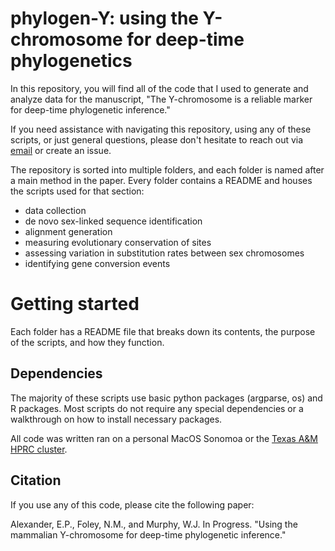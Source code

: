 # phylogen-Y: using the Y-chromosome for deep-time phylogenetics

In this repository, you will find all of the code that I used to generate and analyze data for the manuscript, "The Y-chromosome is a reliable marker for deep-time phylogenetic inference."

If you need assistance with navigating this repository, using any of these scripts, or just general questions, please don't hesitate to reach out via [email](emmarie.alexander@tamu.edu) or create an issue.

The repository is sorted into multiple folders, and each folder is named after a main method in the paper. Every folder contains a README and houses the scripts used for that section:
* data collection
* de novo sex-linked sequence identification
* alignment generation
* measuring evolutionary conservation of sites
* assessing variation in substitution rates between sex chromosomes
* identifying gene conversion events

# Getting started
Each folder has a README file that breaks down its contents, the purpose of the scripts, and how they function.

## Dependencies
The majority of these scripts use basic python packages (argparse, os) and R packages. Most scripts do not require any special dependencies or a walkthrough on how to install necessary packages. 

All code was written ran on a personal MacOS Sonomoa or the [Texas A&M HPRC cluster](https://hprc.tamu.edu).

## Citation
If you use any of this code, please cite the following paper:

Alexander, E.P., Foley, N.M., and Murphy, W.J. In Progress. "Using the mammalian Y-chromosome for deep-time phylogenetic inference."

